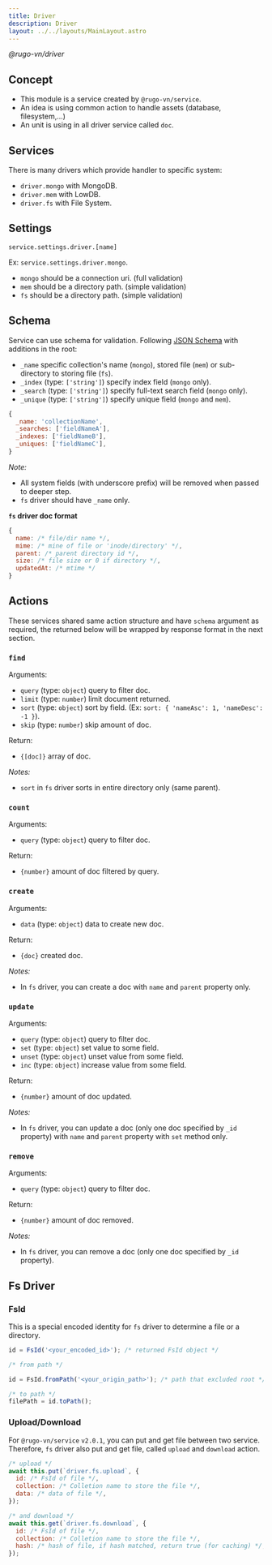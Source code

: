 ```yaml
---
title: Driver
description: Driver
layout: ../../layouts/MainLayout.astro
---
```


_@rugo-vn/driver_

## Concept

- This module is a service created by `@rugo-vn/service`.
- An idea is using common action to handle assets (database, filesystem,...)
- An unit is using in all driver service called `doc`.

## Services

There is many drivers which provide handler to specific system:

- `driver.mongo` with MongoDB.
- `driver.mem` with LowDB.
- `driver.fs` with File System.

## Settings

`service.settings.driver.[name]`

Ex: `service.settings.driver.mongo`.

- `mongo` should be a connection uri. (full validation)
- `mem` should be a directory path. (simple validation)
- `fs` should be a directory path. (simple validation)

## Schema

Service can use schema for validation. Following [JSON Schema](https://json-schema.org/) with additions in the root:

- `_name` specific collection's name (`mongo`), stored file (`mem`) or sub-directory to storing file (`fs`).
- `_index` (type: `['string']`) specify index field (`mongo` only).
- `_search` (type: `['string']`) specify full-text search field (`mongo` only).
- `_unique` (type: `['string']`) specify unique field (`mongo` and `mem`).

```js
{
  _name: 'collectionName',
  _searches: ['fieldNameA'],
  _indexes: ['fieldNameB'],
  _uniques: ['fieldNameC'],
}
```

_Note:_

- All system fields (with underscore prefix) will be removed when passed to deeper step.
- `fs` driver should have `_name` only.

**`fs` driver doc format**

```js
{
  name: /* file/dir name */,
  mime: /* mine of file or 'inode/directory' */,
  parent: /* parent directory id */,
  size: /* file size or 0 if directory */,
  updatedAt: /* mtime */
}
```

## Actions

These services shared same action structure and have `schema` argument as required, the returned below will be wrapped by response format in the next section.

### `find`

Arguments:

- `query` (type: `object`) query to filter doc.
- `limit` (type: `number`) limit document returned.
- `sort` (type: `object`) sort by field. (Ex: `sort: { 'nameAsc': 1, 'nameDesc': -1 }`).
- `skip` (type: `number`) skip amount of doc.

Return: 

- `{[doc]}` array of doc.

_Notes:_

- `sort` in `fs` driver sorts in entire directory only (same parent).

### `count`

Arguments:

- `query` (type: `object`) query to filter doc.

Return: 

- `{number}` amount of doc filtered by query.

### `create`

Arguments:

- `data` (type: `object`) data to create new doc.

Return: 

- `{doc}` created doc.

_Notes:_

- In `fs` driver, you can create a doc with `name` and `parent` property only.


### `update`

Arguments:

- `query` (type: `object`) query to filter doc.
- `set` (type: `object`) set value to some field.
- `unset` (type: `object`) unset value from some field.
- `inc` (type: `object`) increase value from some field.

Return: 

- `{number}` amount of doc updated.

_Notes:_

- In `fs` driver, you can update a doc (only one doc specified by `_id` property) with `name` and `parent` property with `set` method only. 

### `remove`

Arguments:

- `query` (type: `object`) query to filter doc.

Return: 

- `{number}` amount of doc removed.

_Notes:_

- In `fs` driver, you can remove a doc (only one doc specified by `_id` property).

## Fs Driver

### FsId

This is a special encoded identity for `fs` driver to determine a file or a directory.

```js
id = FsId('<your_encoded_id>'); /* returned FsId object */

/* from path */

id = FsId.fromPath('<your_origin_path>'); /* path that excluded root */

/* to path */
filePath = id.toPath();
```

### Upload/Download

For `@rugo-vn/service` `v2.0.1`, you can put and get file between two service. Therefore, `fs` driver also put and get file, called `upload` and `download` action.

```js
/* upload */
await this.put(`driver.fs.upload`, {
  id: /* FsId of file */,
  collection: /* Colletion name to store the file */,
  data: /* data of file */,
});

/* and download */
await this.get(`driver.fs.download`, {
  id: /* FsId of file */,
  collection: /* Colletion name to store the file */,
  hash: /* hash of file, if hash matched, return true (for caching) */, 
});
```